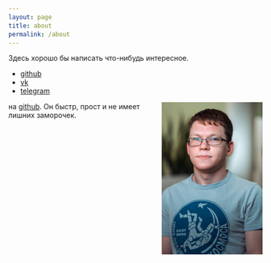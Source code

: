 ```yaml
---
layout: page
title: about
permalink: /about
---
```


Здесь хорошо бы написать что-нибудь интересное.

* [github][]
* [vk][]
* [telegram][]

<img src="/downloads/photo.jpg" align="right" width="200px">

на [github][]. Он быстр, прост и не имеет лишних заморочек.

[vk]:       https://vk.com/abcdw
[github]:   https://github.com/abcdw
[telegram]: https://t.me/politeshace
